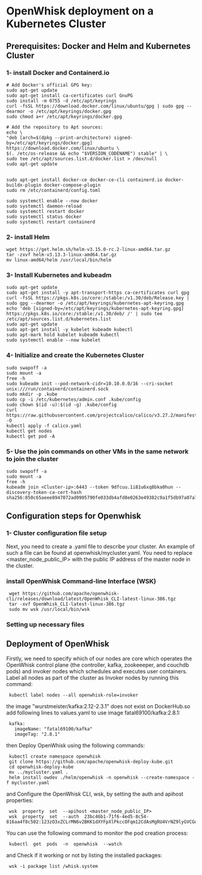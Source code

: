 # OpenWhisk deployment on a Kubernetes Cluster
 ## Prerequisites: Docker and Helm and Kubernetes Cluster
  ### 1- install Docker and Containerd.io
    # Add Docker's official GPG key:
    sudo apt-get update
    sudo apt-get install ca-certificates curl GnuPG 
    sudo install -m 0755 -d /etc/apt/keyrings
    curl -fsSL https://download.docker.com/linux/ubuntu/gpg | sudo gpg --dearmor -o /etc/apt/keyrings/docker.gpg
    sudo chmod a+r /etc/apt/keyrings/docker.gpg
    
    # Add the repository to Apt sources:
    echo \
    "deb [arch=$(dpkg --print-architecture) signed-by=/etc/apt/keyrings/docker.gpg] https://download.docker.com/linux/ubuntu \
    $(. /etc/os-release && echo "$VERSION_CODENAME") stable" | \
    sudo tee /etc/apt/sources.list.d/docker.list > /dev/null
    sudo apt-get update
   

    sudo apt-get install docker-ce docker-ce-cli containerd.io docker-buildx-plugin docker-compose-plugin
    sudo rm /etc/containerd/config.toml

    sudo systemctl enable --now docker
    sudo systemctl daemon-reload
    sudo systemctl restart docker
    sudo systemctl status docker
    sudo systemctl restart containerd

 
### 2- install Helm
    wget https://get.helm.sh/helm-v3.15.0-rc.2-linux-amd64.tar.gz
    tar -zxvf helm-v3.13.3-linux-amd64.tar.gz
    mv linux-amd64/helm /usr/local/bin/helm

### 3- Install Kubernetes and kubeadm
    sudo apt-get update
    sudo apt-get install -y apt-transport-https ca-certificates curl gpg
    curl -fsSL https://pkgs.k8s.io/core:/stable:/v1.30/deb/Release.key | sudo gpg --dearmor -o /etc/apt/keyrings/kubernetes-apt-keyring.gpg
    echo 'deb [signed-by=/etc/apt/keyrings/kubernetes-apt-keyring.gpg] https://pkgs.k8s.io/core:/stable:/v1.30/deb/ /' | sudo tee /etc/apt/sources.list.d/kubernetes.list
    sudo apt-get update
    sudo apt-get install -y kubelet kubeadm kubectl
    sudo apt-mark hold kubelet kubeadm kubectl
    sudo systemctl enable --now kubelet



### 4- Initialize and create the Kubernetes Cluster
    sudo swapoff -a
    sudo mount -a
    free -h
    sudo kubeadm init --pod-network-cidr=10.10.0.0/16 --cri-socket unix:///run/containerd/containerd.sock
    sudo mkdir -p .kube
    sudo cp -i /etc/kubernetes/admin.conf .kube/config
    sudo chown $(id -u):$(id -g) .kube/config
    curl https://raw.githubusercontent.com/projectcalico/calico/v3.27.2/manifests/calico.yaml -O
    kubectl apply -f calico.yaml
    kubectl get nodes
    kubectl get pod -A
    
 ### 5- Use the join commands on other VMs in the same network to join the cluster
    sudo swapoff -a
    sudo mount -a
    free -h
    kubeadm join <Cluster-ip>:6443 --token 9dfcuu.1i81u6xq8bka0hun --discovery-token-ca-cert-hash sha256:850c65aeee8947072ad0905790fe033db4afd8e0263e49382c9a1f5db97a07a7
   
  ## Configuration steps for Openwhisk
  ### 1- Cluster configuration file setup 
   Next, you need to create a .yaml file to describe your cluster. An example of such a file can be found at openwhisk/mycluster.yaml. You need to replace <master_node_public_IP> with the public IP address of the master node in the cluster.  

### install OpenWhisk Command-line Interface (WSK)

     wget https://github.com/apache/openwhisk-cli/releases/download/latest/OpenWhisk_CLI-latest-linux-386.tgz
     tar -xvf OpenWhisk_CLI-latest-linux-386.tgz
     sudo mv wsk /usr/local/bin/wsk

### Setting up necessary files

## Deployment of OpenWhisk
 Firstly, we need to specify which of our nodes are core which operates the OpenWhisk control plane (the controller, kafka, zookeeeper, and couchdb pods) and invoker nodes which schedules and executes user containers.
 Label all nodes as part of the cluster as Invoker nodes by running this command:
 
     kubectl label nodes --all openwhisk-role=invoker

the image "wurstmeister/kafka:2.12-2.3.1" does not exist on DockerHub.so add following lines to values.yaml to use image fatal69100/kafka:2.8.1:

     kafka:
       imageName: "fatal69100/kafka"
       imageTag: "2.8.1"
 then Deploy OpenWhisk using the following commands:
 
     kubectl create namespace openwhisk
     git clone https://github.com/apache/openwhisk-deploy-kube.git
     cd openwhisk-deploy-kube
     mv ../mycluster.yaml .
     helm install owdev ./helm/openwhisk -n openwhisk --create-namespace -f mycluster.yaml

 and Configure the OpenWhisk CLI, wsk, by setting the auth and apihost properties:
 
     wsk  property  set  --apihost <master_node_public_IP>
     wsk  property  set  --auth  23bc46b1-71f6-4ed5-8c54-816aa4f8c502:123zO3xZCLrMN6v2BKK1dXYFpXlPkccOFqm12CdAsMgRU4VrNZ9lyGVCGuMDGIwP

You can use the following command to monitor the pod creation process:

     kubectl  get  pods  -n  openwhisk  --watch
    
and  Check if it working or not by listing the installed packages:

     wsk -i package list /whisk.system
